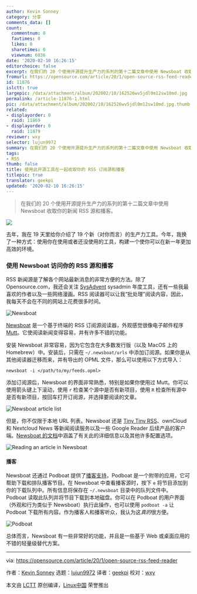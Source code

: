 ```yaml
---
author: Kevin Sonney
category: 分享
comments_data: []
count:
  commentnum: 0
  favtimes: 0
  likes: 0
  sharetimes: 0
  viewnum: 6036
date: '2020-02-10 16:26:15'
editorchoice: false
excerpt: 在我们的 20 个使用开源提升生产力的系列的第十二篇文章中使用 Newsboat 收取你的新闻 RSS 源和播客。
fromurl: https://opensource.com/article/20/1/open-source-rss-feed-reader
id: 11876
islctt: true
largepic: /data/attachment/album/202002/10/162526wv5jdl0m12sw10md.jpg
permalink: /article-11876-1.html
pic: /data/attachment/album/202002/10/162526wv5jdl0m12sw10md.jpg.thumb.jpg
related:
- displayorder: 0
  raid: 11869
- displayorder: 0
  raid: 11879
reviewer: wxy
selector: lujun9972
summary: 在我们的 20 个使用开源提升生产力的系列的第十二篇文章中使用 Newsboat 收取你的新闻 RSS 源和播客。
tags:
- RSS
thumb: false
title: 使用此开源工具在一起收取你的 RSS 订阅源和播客
titlepic: true
translator: geekpi
updated: '2020-02-10 16:26:15'
---
```



> 
> 在我们的 20 个使用开源提升生产力的系列的第十二篇文章中使用 Newsboat 收取你的新闻 RSS 源和播客。
> 
> 
> 


![](/data/attachment/album/202002/10/162526wv5jdl0m12sw10md.jpg)


去年，我在 19 天里给你介绍了 19 个新（对你而言）的生产力工具。今年，我换了一种方式：使用你在使用或者还没使用的工具，构建一个使你可以在新一年更加高效的环境。


### 使用 Newsboat 访问你的 RSS 源和播客


RSS 新闻源是了解各个网站最新消息的非常方便的方法。除了 Opensource.com，我还会关注 [SysAdvent](https://sysadvent.blogspot.com/) sysadmin 年度工具，还有一些我最喜欢的作者以及一些网络漫画。RSS 阅读器可以让我“批处理”阅读内容，因此，我每天不会在不同的网站上花费很多时间。


![Newsboat](/data/attachment/album/202002/10/162632pxpqmizhqmpqxvqm.png "Newsboat")


[Newsboat](https://newsboat.org) 是一个基于终端的 RSS 订阅源阅读器，外观感觉很像电子邮件程序 [Mutt](http://mutt.org/)。它使阅读新闻变得容易，并有许多不错的功能。


安装 Newsboat 非常容易，因为它包含在大多数发行版（以及 MacOS 上的 Homebrew）中。安装后，只需在 `~/.newsboat/urls` 中添加订阅源。如果你是从其他阅读器迁移而来，并有导出的 OPML 文件，那么可以使用以下方式导入：



```
newsboat -i </path/to/my/feeds.opml>
```

添加订阅源后，Newsboat 的界面非常熟悉，特别是如果你使用过 Mutt。你可以使用箭头键上下滚动，使用 `r` 检查某个源中是否有新项目，使用 `R` 检查所有源中是否有新项目，按回车打开订阅源，并选择要阅读的文章。


![Newsboat article list](/data/attachment/album/202002/10/162644b5ee1rqr8zysyqeq.png "Newsboat article list")


但是，你不仅限于本地 URL 列表。Newsboat 还是 [Tiny Tiny RSS](https://tt-rss.org/)、ownCloud 和 Nextcloud News 等新闻阅读服务以及一些 Google Reader 后续产品的客户端。[Newsboat 的文档](https://newsboat.org/releases/2.18/docs/newsboat.html)中涵盖了有关此的详细信息以及其他许多配置选项。


![Reading an article in Newsboat](/data/attachment/album/202002/10/162657v5zaddcddt0nm1c1.png "Reading an article in Newsboat")


#### 播客


Newsboat 还通过 Podboat 提供了[播客支持](https://newsboat.org/releases/2.18/docs/newsboat.html#_podcast_support)，Podboat 是一个附带的应用，它可帮助下载和排队播客节目。在 Newsboat 中查看播客源时，按下 `e` 将节目添加到你的下载队列中。所有信息将保存在 `~/.newsboat` 目录中的队列文件中。Podboat 读取此队列并将节目下载到本地磁盘。你可以在 Podboat 的用户界面（外观和行为类似于 Newsboat）执行此操作，也可以使用 `podboat -a` 让 Podboat 下载所有内容。作为播客人和播客听众，我认为这*真的*很方便。


![Podboat](/data/attachment/album/202002/10/162705ikro51w5rr2u8nor.png "Podboat")


总体而言，Newsboat 有一些非常好的功能，并且是一些基于 Web 或桌面应用的不错的轻量级替代方案。




---


via: <https://opensource.com/article/20/1/open-source-rss-feed-reader>


作者：[Kevin Sonney](https://opensource.com/users/ksonney) 选题：[lujun9972](https://github.com/lujun9972) 译者：[geekpi](https://github.com/geekpi) 校对：[wxy](https://github.com/wxy)


本文由 [LCTT](https://github.com/LCTT/TranslateProject) 原创编译，[Linux中国](https://linux.cn/) 荣誉推出
